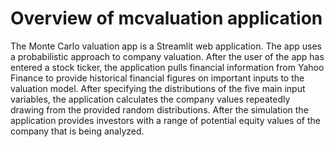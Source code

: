 # Overview of mcvaluation application

The Monte Carlo valuation app is a Streamlit web application. The app uses a probabilistic approach to company valuation. After the user of the app has entered a stock ticker, the application pulls financial information from Yahoo Finance to provide historical financial figures on important inputs to the valuation model. After specifying the distributions of the five main input variables, the application calculates the company values repeatedly drawing from the provided random distributions. After the simulation the application provides investors with a range of potential equity values of the company that is being analyzed.
